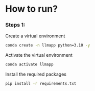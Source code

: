 # How to run?

### Steps 1:

Create a virtual environment

```bash
conda create -n llmapp python=3.10 -y
```
Activate the virtual environment
```bash
conda activate llmapp
```
Install the required packages
```bash
pip install -r requirements.txt
```